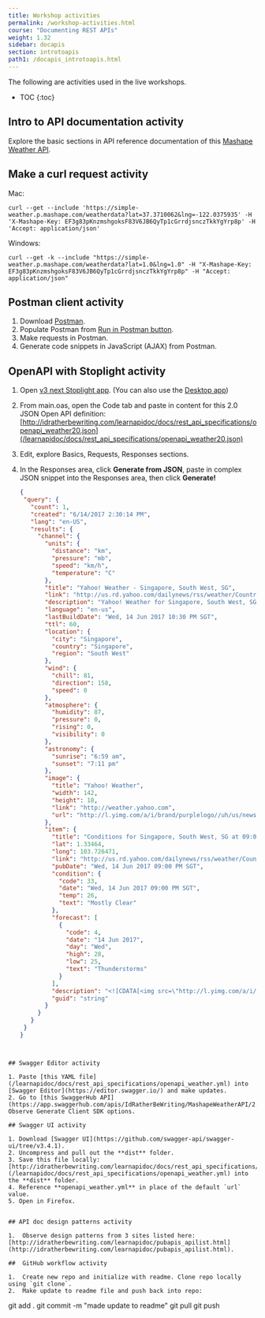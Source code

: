```yaml
---
title: Workshop activities
permalink: /workshop-activities.html
course: "Documenting REST APIs"
weight: 1.32
sidebar: docapis
section: introtoapis
path1: /docapis_introtoapis.html
---
```


The following are activities used in the live workshops.

* TOC
{:toc}

## Intro to API documentation activity

Explore the basic sections in API reference documentation of this [Mashape Weather API](https://market.mashape.com/fyhao/weather-13).

## Make a curl request activity

Mac:

```
curl --get --include 'https://simple-weather.p.mashape.com/weatherdata?lat=37.3710062&lng=-122.0375935' -H 'X-Mashape-Key: EF3g83pKnzmshgoksF83V6JB6QyTp1cGrrdjsnczTkkYgYrp8p' -H 'Accept: application/json'
```

Windows:

```
curl --get -k --include "https://simple-weather.p.mashape.com/weatherdata?lat=1.0&lng=1.0" -H "X-Mashape-Key: EF3g83pKnzmshgoksF83V6JB6QyTp1cGrrdjsnczTkkYgYrp8p" -H "Accept: application/json"
```

## Postman client activity

1. Download [Postman](https://www.getpostman.com/).
2. Populate Postman from [Run in Postman button](http://idratherbewriting.com/intro-api-documentation/index.html#/6).
3. Make requests in Postman.
4. Generate code snippets in JavaScript (AJAX) from Postman.


## OpenAPI with Stoplight activity

1. Open [v3 next Stoplight app](https://next.stoplight.io/). (You can also use the [Desktop app](https://github.com/stoplightio/desktop/releases/latest))
2. From main.oas, open the Code tab and paste in content for this 2.0 JSON Open API definition: [http://idratherbewriting.com/learnapidoc/docs/rest_api_specifications/openapi_weather20.json](/learnapidoc/docs/rest_api_specifications/openapi_weather20.json)
3. Edit, explore Basics, Requests, Responses sections.
4. In the Responses area, click **Generate from JSON**, paste in complex JSON snippet into the Responses area, then click **Generate!**

   ```json
   {
    "query": {
      "count": 1,
      "created": "6/14/2017 2:30:14 PM",
      "lang": "en-US",
      "results": {
        "channel": {
          "units": {
            "distance": "km",
            "pressure": "mb",
            "speed": "km/h",
            "temperature": "C"
          },
          "title": "Yahoo! Weather - Singapore, South West, SG",
          "link": "http://us.rd.yahoo.com/dailynews/rss/weather/Country__Country/*https://weather.yahoo.com/country/state/city-91792352/",
          "description": "Yahoo! Weather for Singapore, South West, SG",
          "language": "en-us",
          "lastBuildDate": "Wed, 14 Jun 2017 10:30 PM SGT",
          "ttl": 60,
          "location": {
            "city": "Singapore",
            "country": "Singapore",
            "region": "South West"
          },
          "wind": {
            "chill": 81,
            "direction": 158,
            "speed": 0
          },
          "atmosphere": {
            "humidity": 87,
            "pressure": 0,
            "rising": 0,
            "visibility": 0
          },
          "astronomy": {
            "sunrise": "6:59 am",
            "sunset": "7:11 pm"
          },
          "image": {
            "title": "Yahoo! Weather",
            "width": 142,
            "height": 18,
            "link": "http://weather.yahoo.com",
            "url": "http://l.yimg.com/a/i/brand/purplelogo//uh/us/news-wea.gif"
          },
          "item": {
            "title": "Conditions for Singapore, South West, SG at 09:00 PM SGT",
            "lat": 1.33464,
            "long": 103.726471,
            "link": "http://us.rd.yahoo.com/dailynews/rss/weather/Country__Country/*https://weather.yahoo.com/country/state/city-91792352/",
            "pubDate": "Wed, 14 Jun 2017 09:00 PM SGT",
            "condition": {
              "code": 33,
              "date": "Wed, 14 Jun 2017 09:00 PM SGT",
              "temp": 26,
              "text": "Mostly Clear"
            },
            "forecast": [
              {
                "code": 4,
                "date": "14 Jun 2017",
                "day": "Wed",
                "high": 28,
                "low": 25,
                "text": "Thunderstorms"
              }
            ],
            "description": "<![CDATA[<img src=\"http://l.yimg.com/a/i/us/we/52/4.gif\"/>\n<BR />\n<b>Current Conditions:</b>\n<BR />Thunderstorms\n<BR />\n<BR />\n<b>Forecast:</b>\n<BR /> Fri - Thunderstorms. High: 30Low: 25\n<BR /> Sat - Thunderstorms. High: 28Low: 25\n<BR /> Sun - Thunderstorms. High: 28Low: 25\n<BR /> Mon - Thunderstorms. High: 28Low: 25\n<BR /> Tue - Thunderstorms. High: 28Low: 25\n<BR />\n<BR />\n<a href=\"http://us.rd.yahoo.com/dailynews/rss/weather/Country__Country/*https://weather.yahoo.com/country/state/city-91792352/\">Full Forecast at Yahoo! Weather</a>\n<BR />\n<BR />\n(provided by <a href=\"http://www.weather.com\" >The Weather Channel</a>)\n<BR />\n]]>",
            "guid": "string"
          }
        }
      }
    }
   }
  ```


## Swagger Editor activity

1. Paste [this YAML file](/learnapidoc/docs/rest_api_specifications/openapi_weather.yml) into [Swagger Editor](https://editor.swagger.io/) and make updates.
2. Go to [this SwaggerHub API](https://app.swaggerhub.com/apis/IdRatherBeWriting/MashapeWeatherAPI/2.3). Observe Generate Client SDK options.

## Swagger UI activity

1. Download [Swagger UI](https://github.com/swagger-api/swagger-ui/tree/v3.4.1).
2. Uncompress and pull out the **dist** folder.
3. Save this file locally:  [http://idratherbewriting.com/learnapidoc/docs/rest_api_specifications/openapi_weather.yml](/learnapidoc/docs/rest_api_specifications/openapi_weather.yml) into the **dist** folder.
4. Reference **openapi_weather.yml** in place of the default `url` value.
5. Open in Firefox.


## API doc design patterns activity

1.  Observe design patterns from 3 sites listed here: [http://idratherbewriting.com/learnapidoc/pubapis_apilist.html](http://idratherbewriting.com/learnapidoc/pubapis_apilist.html).

##  GitHub workflow activity

1.  Create new repo and initialize with readme. Clone repo locally using `git clone`.
2.  Make update to readme file and push back into repo:

```
git add .
git commit -m "made update to readme"
git pull
git push
```
